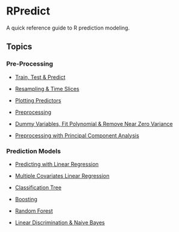 RPredict
================

A quick reference guide to R prediction modeling.

## Topics

### Pre-Processing

- [Train, Test & Predict](./models/predict01.md)

- [Resampling & Time Slices](./models/predict02.md)

- [Plotting Predictors](./models/plot_predictors.md)

- [Preprocessing](./models/preprocessing.md)

- [Dummy Variables, Fit Polynomial & Remove Near Zero Variance](./models/covariate_creation.md)

- [Preprocessing with Principal Component Analysis](./models/preprocessing_PCA.md)

### Prediction Models

- [Predicting with Linear Regression](./models/regression.md)

- [Multiple Covariates Linear Regression](./models/multivar_regression.md)

- [Classification Tree](./models/classification_tree.md)

- [Boosting](./models/boost.md)

- [Random Forest](./models/random_forest.md)

- [Linear Discrimination & Naive Bayes](./models/model_based.md)

